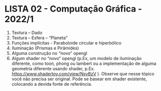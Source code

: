 # LISTA 02 - Computação Gráfica - 2022/1 

1) Textura – Dado
2) Textura – Esfera – “Planeta”
3) Funções implícitas - Paraboloide circular e hiperbólico
4) Iluminação (Prismas e Pirâmides)
5) Alguma construção no “novo” opengl
6) Algum shader no “novo” opengl (p.Ex, um modelo de iluminação diferente, como toon, phong ou lambert ou a implementação de alguma geometria diferente usando shader, p.Ex. https://www.shadertoy.com/view/NsyBzV ). Observe que nesse tópico você não precisa ser original. Pode se basear em shader existente, colocando a devida fonte de referência.